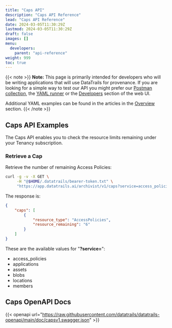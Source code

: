 ```yaml
---
title: "Caps API"
description: "Caps API Reference"
lead: "Caps API Reference"
date: 2024-03-05T11:30:29Z
lastmod: 2024-03-05T11:30:29Z
draft: false
images: []
menu:
  developers:
    parent: "api-reference"
weight: 999
toc: true
---
```

{{< note >}}
**Note:** This page is primarily intended for developers who will be writing applications that will use DataTrails for provenance.
If you are looking for a simple way to test our API you might prefer our [Postman collection](https://www.postman.com/datatrails-inc/workspace/datatrails-public/overview), the [YAML runner](/developers/yaml-reference/story-runner-components/) or the [Developers](https://app.datatrails.ai) section of the web UI.

Additional YAML examples can be found in the articles in the [Overview](/platform/overview/introduction/) section.
{{< /note >}}
## Caps API Examples

The Caps API enables you to check the resource limits remaining under your Tenancy subscription.

### Retrieve a Cap

Retrieve the number of remaining Access Policies:

```bash
curl -g -v -X GET \
     -H "@$HOME/.datatrails/bearer-token.txt" \
     "https://app.datatrails.ai/archivist/v1/caps?service=access_policies"
```

The response is:

```json
{
    "caps": [
        {
            "resource_type": "AccessPolicies",
            "resource_remaining": "6"
        }
    ]
}
```
These are the available values for "**?service=**":
* access_policies
* applications
* assets
* blobs
* locations
* members


## Caps OpenAPI Docs
{{< openapi url="https://raw.githubusercontent.com/datatrails/datatrails-openapi/main/doc/capsv1.swagger.json" >}}
